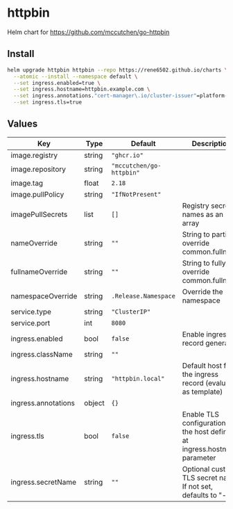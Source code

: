 # httpbin

Helm chart for https://github.com/mccutchen/go-httpbin

## Install
```bash
helm upgrade httpbin httpbin --repo https://rene6502.github.io/charts \
  --atomic --install --namespace default \
  --set ingress.enabled=true \
  --set ingress.hostname=httpbin.example.com \
  --set ingress.annotations."cert-manager\.io/cluster-issuer"=platform-issuer \
  --set ingress.tls=true
```

## Values

| Key | Type | Default | Description |
|-----|------|---------|-------------|
| image.registry | string | `"ghcr.io"` |  |
| image.repository | string | `"mccutchen/go-httpbin"` |  |
| image.tag | float | `2.18` |  |
| image.pullPolicy | string | `"IfNotPresent"` |  |
| imagePullSecrets | list | `[]` | Registry secret names as an array |
| nameOverride | string | `""` | String to partially override common.fullname |
| fullnameOverride | string | `""` | String to fully override common.fullname |
| namespaceOverride | string | `.Release.Namespace` | Override the namespace |
| service.type | string | `"ClusterIP"` |  |
| service.port | int | `8080` |  |
| ingress.enabled | bool | `false` | Enable ingress record generation |
| ingress.className | string | `""` |  |
| ingress.hostname | string | `"httpbin.local"` | Default host for the ingress record (evaluated as template) |
| ingress.annotations | object | `{}` |  |
| ingress.tls | bool | `false` | Enable TLS configuration for the host defined at ingress.hostname parameter |
| ingress.secretName | string | `""` | Optional custom TLS secret name. If not set, defaults to "<hostname>-tls". |
